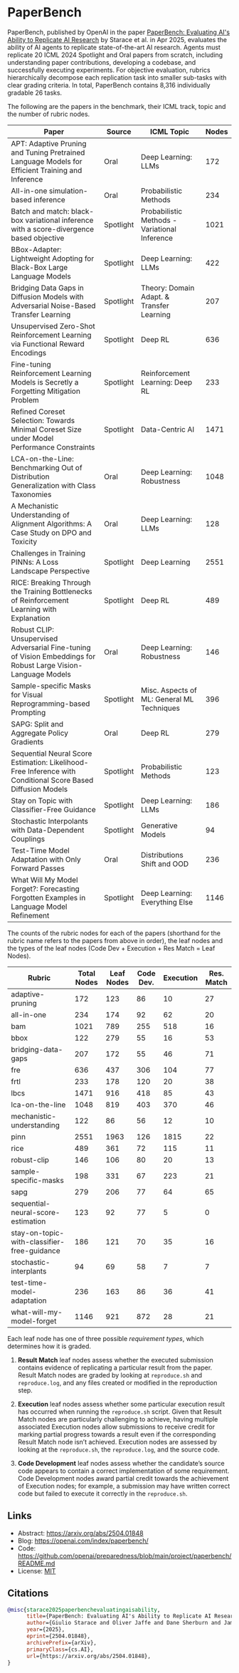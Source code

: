 # PaperBench

PaperBench, published by OpenAI in the paper [PaperBench: Evaluating AI's Ability to Replicate AI Research](https://arxiv.org/abs/2504.01848) by Starace et al. in Apr 2025, evaluates the ability of AI agents to replicate state-of-the-art AI research. Agents must replicate 20 ICML 2024 Spotlight and Oral papers from scratch, including understanding paper contributions, developing a codebase, and successfully executing experiments. For objective evaluation, rubrics hierarchically decompose each replication task into smaller
sub-tasks with clear grading criteria. In total, PaperBench contains 8,316 individually gradable 26 tasks.

The following are the papers in the benchmark, their ICML track, topic and the number of rubric nodes.

| Paper                                                                                              | Source    | ICML Topic                             | Nodes |
|----------------------------------------------------------------------------------------------------|-----------|----------------------------------------|-------|
| APT: Adaptive Pruning and Tuning Pretrained Language Models for Efficient Training and Inference | Oral      | Deep Learning: LLMs                    | 172   |
| All-in-one simulation-based inference                                                              | Oral      | Probabilistic Methods                  | 234   |
| Batch and match: black-box variational inference with a score-divergence based objective          | Spotlight | Probabilistic Methods - Variational Inference | 1021  |
| BBox-Adapter: Lightweight Adopting for Black-Box Large Language Models                             | Spotlight | Deep Learning: LLMs                    | 422   |
| Bridging Data Gaps in Diffusion Models with Adversarial Noise-Based Transfer Learning              | Spotlight | Theory: Domain Adapt. & Transfer Learning | 207   |
| Unsupervised Zero-Shot Reinforcement Learning via Functional Reward Encodings                       | Spotlight | Deep RL                                | 636   |
| Fine-tuning Reinforcement Learning Models is Secretly a Forgetting Mitigation Problem               | Spotlight | Reinforcement Learning: Deep RL        | 233   |
| Refined Coreset Selection: Towards Minimal Coreset Size under Model Performance Constraints        | Spotlight | Data-Centric AI                        | 1471  |
| LCA-on-the-Line: Benchmarking Out of Distribution Generalization with Class Taxonomies             | Oral      | Deep Learning: Robustness              | 1048  |
| A Mechanistic Understanding of Alignment Algorithms: A Case Study on DPO and Toxicity             | Oral      | Deep Learning: LLMs                    | 128   |
| Challenges in Training PINNs: A Loss Landscape Perspective                                         | Spotlight | Deep Learning                          | 2551  |
| RICE: Breaking Through the Training Bottlenecks of Reinforcement Learning with Explanation        | Spotlight | Deep RL                                | 489   |
| Robust CLIP: Unsupervised Adversarial Fine-tuning of Vision Embeddings for Robust Large Vision-Language Models | Oral      | Deep Learning: Robustness              | 146   |
| Sample-specific Masks for Visual Reprogramming-based Prompting                                    | Spotlight | Misc. Aspects of ML: General ML Techniques | 396   |
| SAPG: Split and Aggregate Policy Gradients                                                          | Oral      | Deep RL                                | 279   |
| Sequential Neural Score Estimation: Likelihood-Free Inference with Conditional Score Based Diffusion Models | Spotlight | Probabilistic Methods                  | 123   |
| Stay on Topic with Classifier-Free Guidance                                                        | Spotlight | Deep Learning: LLMs                    | 186   |
| Stochastic Interpolants with Data-Dependent Couplings                                               | Spotlight | Generative Models                      | 94    |
| Test-Time Model Adaptation with Only Forward Passes                                                | Oral      | Distributions Shift and OOD            | 236   |
| What Will My Model Forget?: Forecasting Forgotten Examples in Language Model Refinement             | Spotlight | Deep Learning: Everything Else         | 1146  |

The counts of the rubric nodes for each of the papers (shorthand for the rubric name refers to the papers from above in order), the leaf nodes and the types of the leaf nodes (Code Dev + Execution + Res Match = Leaf Nodes). 

| Rubric                                              | Total Nodes | Leaf Nodes | Code Dev. | Execution | Res. Match |
|-----------------------------------------------------|-------------|------------|-----------|-----------|------------|
| adaptive-pruning                                    | 172         | 123        | 86        | 10        | 27         |
| all-in-one                                          | 234         | 174        | 92        | 62        | 20         |
| bam                                                 | 1021        | 789        | 255       | 518       | 16         |
| bbox                                                | 122         | 279        | 55        | 16        | 53         |
| bridging-data-gaps                                  | 207         | 172        | 55        | 46        | 71         |
| fre                                                 | 636         | 437        | 306       | 104       | 77         |
| frtl                                                | 233         | 178        | 120       | 20        | 38         |
| lbcs                                                | 1471        | 916        | 418       | 85        | 43         |
| lca-on-the-line                                     | 1048        | 819        | 403       | 370       | 46         |
| mechanistic-understanding                           | 122         | 86         | 56        | 12        | 10         |
| pinn                                                | 2551        | 1963       | 126       | 1815      | 22         |
| rice                                                | 489         | 361        | 72        | 115       | 11         |
| robust-clip                                         | 146         | 106        | 80        | 20        | 13         |
| sample-specific-masks                               | 198         | 331        | 67        | 223       | 21         |
| sapg                                                | 279         | 206        | 77        | 64        | 65         |
| sequential-neural-score-estimation                  | 123         | 92         | 77        | 5         | 0          |
| stay-on-topic-with-classifier-free-guidance         | 186         | 121        | 70        | 35        | 16         |
| stochastic-interplants                              | 94          | 69         | 58        | 7         | 7          |
| test-time-model-adaptation                          | 236         | 163        | 86        | 36        | 41         |
| what-will-my-model-forget                           | 1146        | 921        | 872       | 28        | 21         |

Each leaf node has one of three possible *requirement types*, which determines how it is graded.

1. **Result Match** leaf nodes assess whether the executed submission contains evidence of replicating a particular result from the paper. Result Match nodes are graded by looking at `reproduce.sh` and `reproduce.log`, and any files created or modified in the reproduction step.

2. **Execution** leaf nodes assess whether some particular execution result has occurred when running the `reproduce.sh` script. Given that Result Match nodes are particularly challenging to achieve, having multiple associated Execution nodes allow submissions to receive credit for marking partial progress towards a result even if the corresponding Result Match node isn’t achieved. Execution nodes are assessed by looking at the `reproduce.sh`, the `reproduce.log`, and the source code.

3. **Code Development** leaf nodes assess whether the candidate’s source code appears to contain a correct implementation of some requirement. Code Development nodes award partial credit towards the achievement of Execution nodes; for example, a submission may have written correct code but failed to execute it correctly in the `reproduce.sh`.

## Links

* Abstract: https://arxiv.org/abs/2504.01848
* Blog: https://openai.com/index/paperbench/
* Code: https://github.com/openai/preparedness/blob/main/project/paperbench/README.md
* License: [MIT](https://github.com/openai/preparedness?tab=MIT-1-ov-file#readme)

## Citations

```bibtex
@misc{starace2025paperbenchevaluatingaisability,
      title={PaperBench: Evaluating AI's Ability to Replicate AI Research}, 
      author={Giulio Starace and Oliver Jaffe and Dane Sherburn and James Aung and Jun Shern Chan and Leon Maksin and Rachel Dias and Evan Mays and Benjamin Kinsella and Wyatt Thompson and Johannes Heidecke and Amelia Glaese and Tejal Patwardhan},
      year={2025},
      eprint={2504.01848},
      archivePrefix={arXiv},
      primaryClass={cs.AI},
      url={https://arxiv.org/abs/2504.01848}, 
}
```